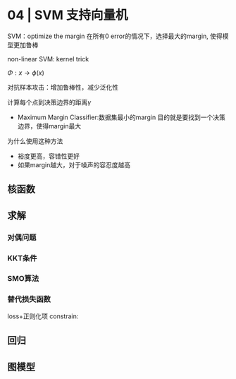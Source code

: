 # 04 | SVM 支持向量机


SVM：optimize the margin
在所有0 error的情况下，选择最大的margin, 使得模型更加鲁棒

non-linear SVM: kernel trick

$\Phi: x \rightarrow \phi(x)$


对抗样本攻击：增加鲁棒性，减少泛化性


计算每个点到决策边界的距离$\gamma$

- Maximum Margin Classifier:数据集最小的margin
目的就是要找到一个决策边界，使得margin最大

为什么使用这种方法
- 裕度更高，容错性更好
- 如果margin越大，对于噪声的容忍度越高

## 核函数

## 求解
### 对偶问题
### KKT条件
### SMO算法

### 替代损失函数
loss+正则化项
constrain:
## 回归


## 图模型

